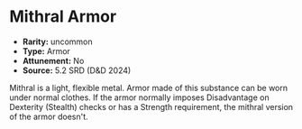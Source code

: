 
# Mithral Armor

* **Rarity:** uncommon
* **Type:** Armor
* **Attunement:** No
* **Source:** 5.2 SRD (D&D 2024)


Mithral is a light, flexible metal. Armor made of this substance can be worn under normal clothes. If the armor normally imposes Disadvantage on Dexterity (Stealth) checks or has a Strength requirement, the mithral version of the armor doesn't.
